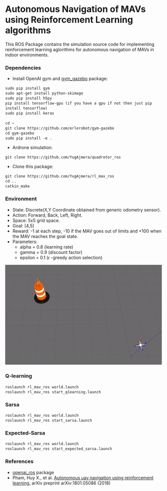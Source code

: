 # Autonomous Navigation of MAVs using Reinforcement Learning algorithms

This ROS Package contains the simulation source code for implementing reinforcement learning aglorithms for autonomous navigation of MAVs in indoor environments.

### Dependencies
- Install OpenAI gym and <a href="https://github.com/erlerobot/gym-gazebo">gym_gazebo</a> package:
```
sudo pip install gym
sudo apt-get install python-skimage
sudo pip install h5py
pip install tensorflow-gpu (if you have a gpu if not then just pip install tensorflow)
sudo pip install keras

cd ~
git clone https://github.com/erlerobot/gym-gazebo
cd gym-gazebo
sudo pip install -e .
```
- Ardrone simulation: 
```
git clone https://github.com/YugAjmera/quadrotor_ros
```

- Clone this package:
```
git clone https://github.com/YugAjmera/rl_mav_ros
cd ..
catkin_make
```

### Environment
- State: Discrete(X,Y Coordinate obtained from generic odometry sensor).
- Action: Forward, Back, Left, Right.
- Space: 5x5 grid space.
- Goal: [4,5]
- Reward: -1 at each step, -10 if the MAV goes out of limits and +100 when the MAV reaches the goal state.
- Parameters: <br />
   * alpha = 0.8 (learning rate) 
   * gamma = 0.9 (discount factor) 
   * epsilon = 0.1 (𝜖 -greedy action selection)  

<p align= "center">
<img src="greedy-policy.gif">
</p>

### Q-learning

```
roslaunch rl_mav_ros world.launch
roslaunch rl_mav_ros start_qlearning.launch
```


### Sarsa
```
roslaunch rl_mav_ros world.launch
roslaunch rl_mav_ros start_sarsa.launch
```


### Expected-Sarsa
```
roslaunch rl_mav_ros world.launch
roslaunch rl_mav_ros start_expected_sarsa.launch
```


### References
- <a href="http://wiki.ros.org/openai_ros">openai_ros</a> package
- Pham, Huy X., et al. <a href="https://arxiv.org/abs/1801.05086">Autonomous uav navigation using reinforcement learning.</a> arXiv preprint arXiv:1801.05086 (2018)
